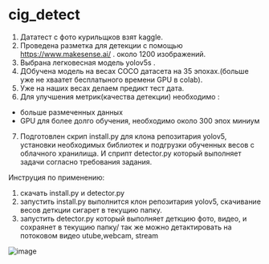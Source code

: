 # cig_detect
1. Дататест с фото курильщков взят kaggle.    
2. Проведена разметка для детекции с помощью https://www.makesense.ai/ . около 1200 изображений.      
3. Выбрана легковесная модель yolov5s .       
4. ДОбучена модель на весах COCO датасета на 35 эпохах.(больше уже не хваатет бесплатыного времени GPU в colab).          
5. Уже на наших весах делаем предикт тест дата.        
6. Для улучшения метрик(качества детекции) необходимо :      
- больше размеченных данных
- GPU для более долго обучения, необходимо около 300 эпох миниум
7. Подготовлен скрип install.py для клона репозитария yolov5, установки необходимых библиотек и подгрузки обученных весов с облачного хранилища.
И сприпт detector.py который выполняет задачи согласно требования задания.

Инструция по применению:       
1. скачать install.py и detector.py        
2. запустить install.py выполнится клон репозитария yolov5, скачивание весов деткции сигарет в текущию папку.     
3. запустить detector.py  который выполняет деткцию фото, видео,  и сохраянет в текущию папку/ так же можно детактировать на потоковом видео utube,webcam, stream 


![image](https://github.com/ivan74rus/cig_detect/assets/117063726/c5b4c181-f610-42a4-9c37-6ff9b0f15671)
